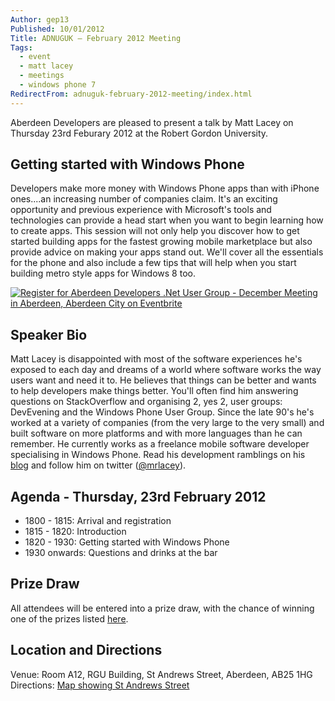 ```yaml
---
Author: gep13
Published: 10/01/2012
Title: ADNUGUK – February 2012 Meeting
Tags:
  - event
  - matt lacey
  - meetings
  - windows phone 7
RedirectFrom: adnuguk-february-2012-meeting/index.html
---
```


Aberdeen Developers are pleased to present a talk by Matt Lacey on Thursday 23rd Feburary 2012 at the Robert Gordon University.

## Getting started with Windows Phone

Developers make more money with Windows Phone apps than with iPhone ones....an increasing number of companies claim. It's an exciting opportunity and previous experience with Microsoft's tools and technologies can provide a head start when you want to begin learning how to create apps. This session will not only help you discover how to get started building apps for the fastest growing mobile marketplace but also provide advice on making your apps stand out. We'll cover all the essentials for the phone and also include a few tips that will help when you start building metro style apps for Windows 8 too.

[![Register for Aberdeen Developers .Net User Group - December Meeting in Aberdeen, Aberdeen City  on Eventbrite](http://www.eventbrite.com/registerbutton?eid=2581657808)](http://adnuguk-feb2012.eventbrite.com?ref=ebtn)

## Speaker Bio

Matt Lacey is disappointed with most of the software experiences he's exposed to each day and dreams of a world where software works the way users want and need it to. He believes that things can be better and wants to help developers make things better. You'll often find him answering questions on StackOverflow and organising 2, yes 2, user groups: DevEvening and the Windows Phone User Group. Since the late 90's he's worked at a variety of companies (from the very large to the very small) and built software on more platforms and with more languages than he can remember. He currently works as a freelance mobile software developer specialising in Windows Phone. Read his development ramblings on his [blog](http://blog.mrlacey.co.uk/) and follow him on twitter ([@mrlacey](https://twitter.com/#!/mrlacey)).

## Agenda - Thursday, 23rd February 2012

* 1800 - 1815: Arrival and registration
* 1815 - 1820: Introduction
* 1820 - 1930: Getting started with Windows Phone
* 1930 onwards: Questions and drinks at the bar

## Prize Draw

All attendees will be entered into a prize draw, with the chance of winning one of the prizes listed [here](http://www.gep13.co.uk/blog/?p=107).

## Location and Directions

Venue: Room A12, RGU Building, St Andrews Street, Aberdeen, AB25 1HG Directions: [Map showing St Andrews Street](http://www.bing.com/maps/?v=2&cp=57.149542434132776~-2.102723645985436&lvl=17&dir=0&sty=c&eo=1&form=LMLTCC)
